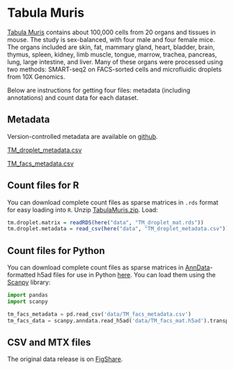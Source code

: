 # Tabula Muris

[Tabula Muris](http://tabula-muris.ds.czbiohub.org/) contains about 100,000 cells from 20 organs and tissues in mouse. The study is sex-balanced, with four male and four female mice. The organs included are skin, fat, mammary gland, heart, bladder, brain, thymus, spleen, kidney, limb muscle, tongue, marrow, trachea, pancreas, lung, large intestine, and liver. Many of these organs were processed using two methods: SMART-seq2 on FACS-sorted cells and microfluidic droplets from 10X Genomics.

Below are instructions for getting four files: metadata (including annotations) and count data for each dataset.

## Metadata

Version-controlled metadata are available on  [github](https://github.com/czbiohub/tabula-muris-vignettes/tree/master/data).

[TM_droplet_metadata.csv](https://github.com/czbiohub/tabula-muris-vignettes/blob/master/data/TM_droplet_metadata.csv?raw=true)

[TM_facs_metadata.csv](https://github.com/czbiohub/tabula-muris-vignettes/blob/master/data/TM_facs_metadata.csv?raw=true)

## Count files for R

You can download complete count files as sparse matrices in `.rds` format for easy loading into `R`. Unzip [TabulaMuris.zip](https://s3.amazonaws.com/czbiohub-tabula-muris/TabulaMuris.zip). Load:

```R
tm.droplet.matrix = readRDS(here("data", "TM_droplet_mat.rds"))
tm.droplet.metadata = read_csv(here("data", "TM_droplet_metadata.csv"))
```

## Count files for Python

You can download complete count files as sparse matrices in [AnnData](http://anndata.readthedocs.io/en/latest/)-formatted h5ad files for use in Python [here](https://s3.amazonaws.com/czbiohub-tabula-muris/TabulaMuris.h5ad.zip). You can load them using the [Scanpy](http://scanpy.readthedocs.io/en/latest/index.html) library:

```python
import pandas
import scanpy

tm_facs_metadata = pd.read_csv('data/TM_facs_metadata.csv')
tm_facs_data = scanpy.anndata.read_h5ad('data/TM_facs_mat.h5ad').transpose()
```
## CSV and MTX files

The original data release is on [FigShare](https://figshare.com/projects/Tabula_Muris_Transcriptomic_characterization_of_20_organs_and_tissues_from_Mus_musculus_at_single_cell_resolution/27733).
